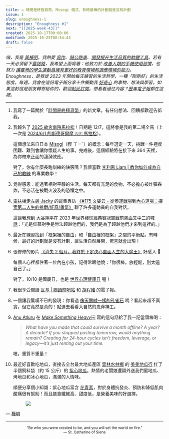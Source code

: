 ```yaml
---
title: ⚖️ 時間是終極貨幣、Misogi 儀式、有時最棒的計劃就是沒有計劃
issue: 1
slug: enoughness-1
description: "Enoughness #1"
next: "[[2025-week-43]]"
created: 2025-10-17T00:00:00
modified: 2025-10-25T08:54:43
draft: false
---
```


<!-- SELF-INTRO-START -->
_嗨，我是 [黃樺明](https://huami.ng)，我熱愛 [寫作](https://huami.ng/writing)、[騎公路車](https://www.strava.com/athletes/huaminghuang)、[開發提升生活品質的軟體工具](https://github.com/huaminghuangtw)。若有一天必須留下[墓誌銘](https://huami.ng/2025/7/15/live-each-day-as-if-it-were-your-last)，我希望上面寫著：他致力於 [改善人類的手機使用習慣](https://shortcutomation.com)，也努力 [讓臺灣的學生運動員擁有更好的教育環境和適應環境的能力](https://adaptx.tw)。Enoughness，是我從 2023 年開始每天練習的生活哲學，一種「剛剛好」的生活態度。每週，我會在這份電子報分享十件觸動我 [好奇心](https://huami.ng/weekly-mindware-update) 的事物、想法與學習。如果這封信是朋友轉寄給你的，歡迎[點此訂閱](https://huami.ng/newsletter)。想看看過往內容？[歷年電子報](https://huami.ng/enoughness)都在這裡。_
<!-- SELF-INTRO-END -->

---

1. 我寫了一篇關於「[時間是終極貨幣](https://huami.ng/2025/10/14/who-do-we-spend-time-with-across-our-lifetime/)」的新文章。有任何想法、回饋都歡迎告訴我。
2. 我報名了 [2025 故宮南院馬拉松](https://lohasnet.tw/SouthNPM2025/)！日期是 12/7，這將會是我的第二場全馬（上一次是 [2024/6/1 的斯德哥爾摩 🇸🇪 馬拉松](https://www.strava.com/activities/11550346512)）。

	這個想法來自日本 [Misogi](https://www.google.com/search?q=日本+Misogi)（禊 ㄒㄧˋ）的概念：每年選定一天，挑戰一件極度困難、難到會讓你懷疑人生的事。完成後，這個經驗將在接下來 364 天裡，為你帶來正面的漣漪效應。

	對了，你有什麼長跑訓練的訣竅嗎？我很喜歡 [李利恩 Liam | 教你如何成為自己的教練](https://www.instagram.com/liam0520/) 的專業教學！

3. 覺得感恩：能過著相對平靜的生活，每天都有充足的食物，不必擔心被炸彈轟炸，不必活在被戰火波及的恐懼之中。
4. [電扶梯走左邊 Jacky](https://podcasts.apple.com/tw/podcast/%E9%9B%BB%E6%89%B6%E6%A2%AF%E8%B5%B0%E5%B7%A6%E9%82%8A-with-jacky-left-side-escalator/id1544225078) 的這集專訪 [《#175 文姿云 - 從奧運戰場到內心道場：探索第二人生的挑戰/好奇/勇氣》](https://youtu.be/KiUf5rWI4DE) 聊了許多運動員的自我對話。

	這讓我想到 [大谷翔平在 2023 年世界棒球經典賽冠軍戰前熱血又中二的喊話](https://www.youtube.com/watch?v=9-yTtST_Fvk)：「光是仰慕對手是無法超越他們的，我們是為了超越他們才來到這裡的。」

5. 最近在練習找到「框架裡的自由」和「自由裡的框架」之間的平衡點。有時候，最好的計劃就是沒有計劃，讓生活自然展開，驚喜就會出現！
6. 張修修的影片 [《消失 2 個月，我終於下定決心直面人生的大魔王》](https://youtu.be/AA3JelDoOio) 好感人 🥹

	每個人心裡都住著一位內在小孩，記得常跟他說：「你很棒，放輕鬆，別太逼自己了。」

	對了，10/10 是國慶日，也是 [世界心理健康日](https://www.google.com/search?q=世界心理健康日) 喔！

7. 我很享受閱讀 [瓦基 | 閱讀前哨站](https://readingoutpost.com/book-picking-subscriber/#newsletter-history) 和 [胡程維](https://chengwei.substack.com/) 的電子報。
8. 一個讓我驚嘆不已的發現：你看過 [像天鵝絨一樣的孔雀石](https://www.reddit.com/r/NatureIsFuckingLit/comments/jg9l6d/raw_velvety_malachite/) 嗎？看起來超不真實，但它竟然是真的！點進去看看大自然的鬼斧神工。
9. [Anu Atluru](https://x.com/anuatluru) 在 _[Make Something Heavy](https://www.workingtheorys.com/p/make-something-heavy)￼_ 寫的這句話給了我一記當頭棒喝：

	> _What have you made that could survive a month offline? A year? A decade? If you stopped posting tomorrow, would anything remain? Creating for 24-hour cycles isn’t freedom, leverage, or legacy—it’s just renting out your time._

	嗯，重質不重量！

10. 最近好喜歡吃地瓜，直接去全台最大地瓜產區 [雲林水林鄉](https://www.google.com/maps?q=雲林水林鄉) 的 [美美地瓜行](https://www.google.com/maps?q=水林美美地瓜行) 扛了半個飼料袋（約 15 公斤）的 [紫心地瓜](https://www.google.com/search?q=紫心地瓜)。熱情的老闆娘還額外送我們蜜地瓜、烤地瓜和冰心地瓜，滿滿的人情味。

	順便分享個小知識：紫心地瓜富含 [花青素](https://www.google.com/search?q=花青素)，對於身體抗發炎、預防和降低肌肉酸痛很有幫助！而且膳食纖維高、甜度低，是營養美味的好選擇。

	<figure>
	<img src="../_attachments/9e500f8f1de981e3319613b1cacb3a5b.png">
	</figure>

— [樺明](https://huami.ng/2025/10/17/enoughness-1)

---

<p align="center">
<sub>
“Be who you were created to be, and you will set the world on fire.”
<br>
— St. Catherine of Siena
</sub>
</p>
